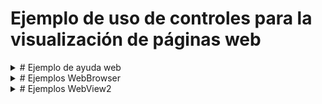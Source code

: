 # Ejemplo de uso de controles para la visualización de páginas web

<details>
<summary># Ejemplo de ayuda web </summary>summary>

<p>El ejemplo de prueba es el siguiente:</p><br/>
<div align="center">
        <img style="width:300px;" src="Ejemplo_webbrowser/EjemploAyuda/docs/pantallazo1.jpg"/>
</div>

<p>El documento de ayuda web se muestra así:</p><br/>
<div align="center">
        <img style="width:300px;" src="Ejemplo_webbrowser/EjemploAyuda/docs/pantallazo2.jpg"/>
</div>

```csharp
        //ventana modal
        private void FormVerAyuda_Load(object sender, EventArgs e)
        {
            // caso de no incluir los documentos de ayuda en la compilación!
            // string path = Path.Combine(Application.StartupPath,"..","..","ayuda", "index.html");
            //
            // si se ha incluido los documentos de ayuda en la compilación
            string path = Path.Combine(Application.StartupPath,"ayuda", "index.html");
            //
            webBrowser1.Navigate(path);
        }
```
</details>

<details>
<summary># Ejemplos WebBrowser</summary>summary> 

<div style="text-align:center"><br/>
<div align="center">
        <img style="width:300px;" src="Ejemplo_webbrowser/WebBrowser/docs/pantallazo.jpg"/>
</div>

<p>Para el caso de usar el control WebBrowser:</p>
  
```csharp
        private void btnVerHTML_Click(object sender, EventArgs e)
        {
            string pathRootWeb = Application.StartupPath + @"\..\..\web";

            GenHTML gen = new GenHTML();
            string pathListado = gen.GenerarListadoHTML(pathRootWeb, listado);

            FormInformeWeb fInformeWeb = new FormInformeWeb();
            fInformeWeb.webBrowser1.Navigate(pathListado);
            fInformeWeb.ShowDialog();
        }
```
</details>
        
<details>
<summary># Ejemplos WebView2 </summary>summary> 
<p>Para el caso de usar el control WebView2:</p>

```csharp
        private void btnVerHTML_Click(object sender, EventArgs e)
        {
            string pathRootWeb = Application.StartupPath + @"\..\..\web";

            GenHTML gen = new GenHTML();
            string pathListado = gen.GenerarListadoHTML(pathRootWeb, listado);

            FormInformeWeb fInformeWeb = new FormInformeWeb();
            fInformeWeb.webView21.Source = new Uri(pathListado);
            fInformeWeb.ShowDialog();
        }
```
</details>
